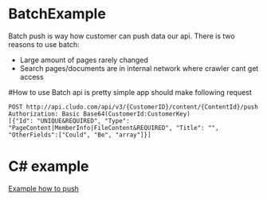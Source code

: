 # BatchExample
Batch push is way how customer can push data our api. There is two reasons to use batch:
* Large amount of pages rarely changed
* Search pages/documents are in internal network where crawler cant get access
 
#How to use
Batch api is pretty simple app should make following request

    POST http://api.cludo.com/api/v3/{CustomerID}/content/{ContentId}/push
    Authorization: Basic Base64(CustomerId:CustomerKey)
    [{"Id": "UNIQUE&REQUIRED", "Type": "PageContent|MemberInfo|FileContent&REQUIRED", "Title": "", "OtherFields":["Could", "Be", "array"]}]
    
# C# example
[Example how to push](https://github.com/Cludo/BatchExample/blob/master/BatchApiExample/BatchApiExample/Program.cs)
